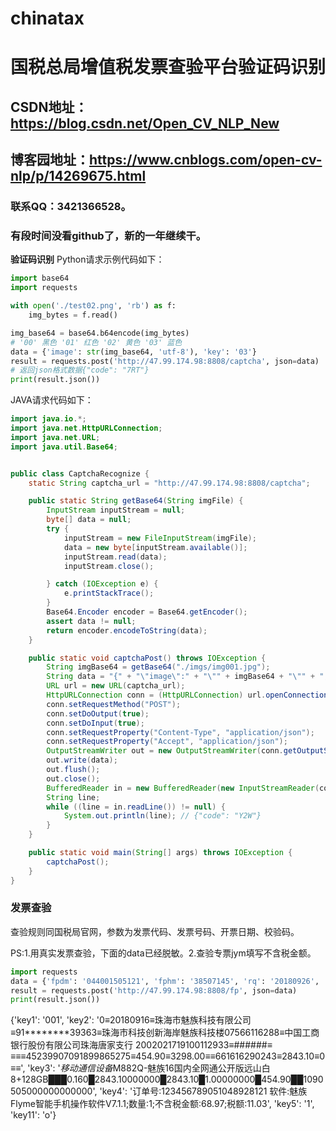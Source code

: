 # chinatax
# 国税总局增值税发票查验平台验证码识别
## CSDN地址：https://blog.csdn.net/Open_CV_NLP_New
## 博客园地址：https://www.cnblogs.com/open-cv-nlp/p/14269675.html
### 联系QQ：3421366528。
### 有段时间没看github了，新的一年继续干。


**验证码识别**
Python请求示例代码如下：
```python
import base64
import requests

with open('./test02.png', 'rb') as f:
    img_bytes = f.read()

img_base64 = base64.b64encode(img_bytes)
# '00' 黑色 '01' 红色 '02' 黄色 '03' 蓝色
data = {'image': str(img_base64, 'utf-8'), 'key': '03'}
result = requests.post('http://47.99.174.98:8808/captcha', json=data)
# 返回json格式数据{"code": "7RT"}
print(result.json())
```


JAVA请求代码如下：
```java
import java.io.*;
import java.net.HttpURLConnection;
import java.net.URL;
import java.util.Base64;


public class CaptchaRecognize {
    static String captcha_url = "http://47.99.174.98:8808/captcha";

    public static String getBase64(String imgFile) {
        InputStream inputStream = null;
        byte[] data = null;
        try {
            inputStream = new FileInputStream(imgFile);
            data = new byte[inputStream.available()];
            inputStream.read(data);
            inputStream.close();

        } catch (IOException e) {
            e.printStackTrace();
        }
        Base64.Encoder encoder = Base64.getEncoder();
        assert data != null;
        return encoder.encodeToString(data);
    }

    public static void captchaPost() throws IOException {
        String imgBase64 = getBase64("./imgs/img001.jpg");
        String data = "{" + "\"image\":" + "\"" + imgBase64 + "\"" + "," + "\"key\":" + "\"03\"" + "}";
        URL url = new URL(captcha_url);
        HttpURLConnection conn = (HttpURLConnection) url.openConnection();
        conn.setRequestMethod("POST");
        conn.setDoOutput(true);
        conn.setDoInput(true);
        conn.setRequestProperty("Content-Type", "application/json");
        conn.setRequestProperty("Accept", "application/json");
        OutputStreamWriter out = new OutputStreamWriter(conn.getOutputStream());
        out.write(data);
        out.flush();
        out.close();
        BufferedReader in = new BufferedReader(new InputStreamReader(conn.getInputStream(), "UTF-8"));
        String line;
        while ((line = in.readLine()) != null) {
            System.out.println(line); // {"code": "Y2W"}
        }
    }

    public static void main(String[] args) throws IOException {
        captchaPost();
    }
}

```


### 发票查验
查验规则同国税局官网，参数为发票代码、发票号码、开票日期、校验码。

PS:1.用真实发票查验，下面的data已经脱敏。2.查验专票jym填写不含税金额。
```python
import requests
data = {'fpdm': '044001505121', 'fphm': '38507145', 'rq': '20180926', 'jym': '865375'}
result = requests.post('http://47.99.174.98:8808/fp', json=data)
print(result.json())
```

{'key1': '001', 'key2': '0≡20180916≡珠海市魅族科技有限公司≡91********39363≡珠海市科技创新海岸魅族科技楼07566116288≡中国工商银行股份有限公司珠海唐家支行 2002021719100112933≡######≡ ≡≡≡45239907091899865275≡454.90≡3298.00≡≡661616290243≡2843.10≡0≡≡', 'key3': '*移动通信设备*M882Q-魅族16国内全网通公开版远山白8+128GB███0.160█2843.10000000█2843.10█1.00000000█454.90██1090505000000000000', 'key4': '订单号:123456789051048928121 软件:魅族Flyme智能手机操作软件V7.1.1;数量:1;不含税金额:68.97;税额:11.03', 'key5': '1', 'key11': 'o'}

